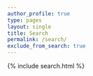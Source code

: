 ```yaml
---
author_profile: true
type: pages
layout: single
title: Search
permalink: /search/
exclude_from_search: true
---
```


{% include search.html %}
